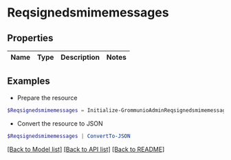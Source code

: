 # Reqsignedsmimemessages
## Properties

Name | Type | Description | Notes
------------ | ------------- | ------------- | -------------

## Examples

- Prepare the resource
```powershell
$Reqsignedsmimemessages = Initialize-GrommunioAdminReqsignedsmimemessages 
```

- Convert the resource to JSON
```powershell
$Reqsignedsmimemessages | ConvertTo-JSON
```

[[Back to Model list]](../README.md#documentation-for-models) [[Back to API list]](../README.md#documentation-for-api-endpoints) [[Back to README]](../README.md)

